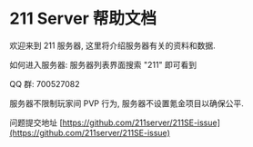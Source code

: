 # 211 Server 帮助文档

欢迎来到 211 服务器, 这里将介绍服务器有关的资料和数据.

如何进入服务器: 服务器列表界面搜索 "211" 即可看到

QQ 群: 700527082

服务器不限制玩家间 PVP 行为, 服务器不设置氪金项目以确保公平.

问题提交地址 [https://github.com/211server/211SE-issue](https://github.com/211server/211SE-issue)

